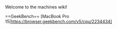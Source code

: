 Welcome to the machines wiki!

==GeekBench==
[MacBook Pro 15|https://browser.geekbench.com/v5/cpu/2234434] 